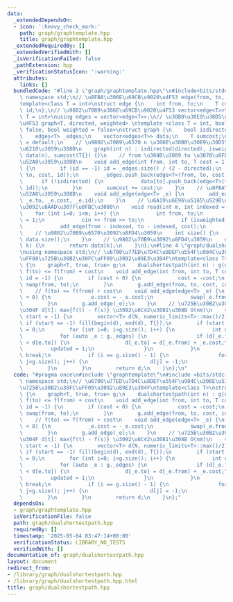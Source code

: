 ```yaml
---
data:
  _extendedDependsOn:
  - icon: ':heavy_check_mark:'
    path: graph/graphtemplate.hpp
    title: graph/graphtemplate.hpp
  _extendedRequiredBy: []
  _extendedVerifiedWith: []
  _isVerificationFailed: false
  _pathExtension: hpp
  _verificationStatusIcon: ':warning:'
  attributes:
    links: []
  bundledCode: "#line 2 \"graph/graphtemplate.hpp\"\n#include<bits/stdc++.h>\nusing\
    \ namespace std;\n// \u8FBA\u306E\u69CB\u9020\u4F53 edge(from, to, cost, id)\n\
    template<class T = int>\nstruct edge {\n    int from, to;\n    T cost;\n    int\
    \ id;\n};\n// \u9802\u70B9\u306E\u69CB\u9020\u4F53 vector<edge<T>>\ntemplate<class\
    \ T = int>\nusing edges = vector<edge<T>>;\n// \u30B0\u30E9\u30D5\u306E\u69CB\u9020\
    \u4F53 graph<T, directed, weighted> \ntemplate <class T = int, bool directed =\
    \ false, bool weighted = false>\nstruct graph {\n    bool isdirected, isweighted;\n\
    \    edges<T> _edges;\n    vector<edges<T>> data;\n    T sumcost;\n    graph()\
    \ = default;\n    // \u9802\u70B9\u6570 n \u306E\u30B0\u30E9\u30D5\u3092\u4F5C\
    \u6210\u3059\u308B\n    graph(int n) : isdirected(directed), isweighted(weighted),\
    \ data(n), sumcost(T{}) {}\n    // from \u304B\u3089 to \u3078\u8FBA\u3092\u8FFD\
    \u52A0\u3059\u308B\n    void add_edge(int from, int to, T cost = 1, int id = -1)\
    \ {\n        if (id == -1) id = _edges.size() / (2 - directed);\n        data[from].push_back(edge<T>(from,\
    \ to, cost, id));\n        _edges.push_back(edge<T>(from, to, cost, id));\n  \
    \      if (!isdirected) {\n            data[to].push_back(edge<T>(to, from, cost,\
    \ id));\n        }\n        sumcost += cost;\n    }\n    // \u8FBA\u3092\u8FFD\
    \u52A0\u3059\u308B\n    void add_edge(edge<T> _e) {\n        add_edge(_e.from,\
    \ _e.to, _e.cost, _e.id);\n    }\n    // \u6A19\u6E96\u5165\u529B\u304B\u3089\u8FBA\
    \u3092\u8AAD\u307F\u8FBC\u3080\n    void read(int m, int indexed = 1) {\n    \
    \    for (int i=0; i<m; i++) {\n            int from, to;\n            T cost\
    \ = 1;\n            cin >> from >> to;\n            if (isweighted) cin >> cost;\n\
    \            add_edge(from - indexed, to - indexed, cost);\n        }\n    }\n\
    \    // \u9802\u70B9\u6570\u3092\u8FD4\u3059\n    int size() {\n        return\
    \ data.size();\n    }\n    // \u9802\u70B9\u3092\u8FD4\u3059\n    edges<T> operator[](int\
    \ k) {\n        return data[k];\n    }\n};\n#line 4 \"graph/dualshortestpath.hpp\"\
    \nusing namespace std;\n// \u6700\u77ED\u7D4C\u8DEF\u554F\u984C\u306E\u53CC\u5BFE\
    \uFF08\u725B\u30B2\u30FC\uFF09\u3092\u89E3\u304F\ntemplate<class T>\nstruct dualshortestpath\
    \ {\n    graph<T, true, true> g;\n    dualshortestpath(int n) : g(n) {}\n    //\
    \ f(to) <= f(from) + cost\n    void add_edge(int from, int to, T cost = 1, int\
    \ id = -1) {\n        if (cost < 0) {\n            cost = -cost;\n           \
    \ swap(from, to);\n        }\n        g.add_edge(from, to, cost, id);\n    }\n\
    \    // f(to) <= f(from) + cost\n    void add_edge(edge<T> _e) {\n        if (_e.cost\
    \ < 0) {\n            _e.cost = -_e.cost;\n            swap(_e.from, _e.to);\n\
    \        }\n        g.add_edge(_e);\n    }\n    // \u725B\u30B2\u30FC\u3092\u89E3\
    \u304F d[t]: max{f(t) - f(s)} \u3092\u6C42\u3081\u308B O(nm)\n    vector<T> solve(int\
    \ start = -1) {\n        vector<T> d(N, numeric_limits<T>::max()/2);\n       \
    \ if (start == -1) fill(begin(d), end(d), T{});\n        if (start != -1) d[start]\
    \ = 0;\n        for (int i=0; i<g.size(); i++) {\n            int updated = 0;\n\
    \            for (auto _e : g._edges) {\n                if (d[_e.from] + _e.cost\
    \ < d[e.to]) {\n                  d[_e.to] = d[_e.from] + _e.cost;\n         \
    \         updated = 1;\n                }\n            }\n            if (!updated)\
    \ break;\n            if (i == g.size() - 1) {\n                for (int j=0;\
    \ j<g.size(); j++) {\n                    d[j] = -1;\n                }\n    \
    \        }\n        }\n        return d;\n    }\n};\n"
  code: "#pragma once\n#include \"graphtemplate\"\n#include <bits/stdc++.h>\nusing\
    \ namespace std;\n// \u6700\u77ED\u7D4C\u8DEF\u554F\u984C\u306E\u53CC\u5BFE\uFF08\
    \u725B\u30B2\u30FC\uFF09\u3092\u89E3\u304F\ntemplate<class T>\nstruct dualshortestpath\
    \ {\n    graph<T, true, true> g;\n    dualshortestpath(int n) : g(n) {}\n    //\
    \ f(to) <= f(from) + cost\n    void add_edge(int from, int to, T cost = 1, int\
    \ id = -1) {\n        if (cost < 0) {\n            cost = -cost;\n           \
    \ swap(from, to);\n        }\n        g.add_edge(from, to, cost, id);\n    }\n\
    \    // f(to) <= f(from) + cost\n    void add_edge(edge<T> _e) {\n        if (_e.cost\
    \ < 0) {\n            _e.cost = -_e.cost;\n            swap(_e.from, _e.to);\n\
    \        }\n        g.add_edge(_e);\n    }\n    // \u725B\u30B2\u30FC\u3092\u89E3\
    \u304F d[t]: max{f(t) - f(s)} \u3092\u6C42\u3081\u308B O(nm)\n    vector<T> solve(int\
    \ start = -1) {\n        vector<T> d(N, numeric_limits<T>::max()/2);\n       \
    \ if (start == -1) fill(begin(d), end(d), T{});\n        if (start != -1) d[start]\
    \ = 0;\n        for (int i=0; i<g.size(); i++) {\n            int updated = 0;\n\
    \            for (auto _e : g._edges) {\n                if (d[_e.from] + _e.cost\
    \ < d[e.to]) {\n                  d[_e.to] = d[_e.from] + _e.cost;\n         \
    \         updated = 1;\n                }\n            }\n            if (!updated)\
    \ break;\n            if (i == g.size() - 1) {\n                for (int j=0;\
    \ j<g.size(); j++) {\n                    d[j] = -1;\n                }\n    \
    \        }\n        }\n        return d;\n    }\n};"
  dependsOn:
  - graph/graphtemplate.hpp
  isVerificationFile: false
  path: graph/dualshortestpath.hpp
  requiredBy: []
  timestamp: '2025-05-04 03:47:14+00:00'
  verificationStatus: LIBRARY_NO_TESTS
  verifiedWith: []
documentation_of: graph/dualshortestpath.hpp
layout: document
redirect_from:
- /library/graph/dualshortestpath.hpp
- /library/graph/dualshortestpath.hpp.html
title: graph/dualshortestpath.hpp
---
```

